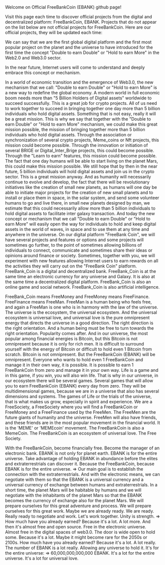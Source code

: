 Welcome on Official FreeBankCoin (EBANK) github page!

Visit this page each time to discover official projects from the digital and decentralized platform: FreeBankCoin, EBANK. Projects that do not appear on the list below are not official projects for FreeBankCoin. Here are our official projects, they will be updated each time:



We can say that we are the first global digital platform and the first most popular project on the planet and the universe to have introduced for the first time the concept "Double to earn Double" or "Hold to earn More" in the Web2.0 and Web3.0 sector.

In the near future, Internet users will come to understand and deeply embrace this concept or mechanism.

In a world of economic transition and the emergence of Web3.0, the new mechanism that we call: "Double to earn Double" or "Hold to earn More" is a new way to redefine the global economy.
A modern world in full economic boom needs more than "5 Billion Holders of Digital assets" worldwide to succeed successfully. This is a great job for crypto projects. All of us need to work together to succeed in bringing together one day more than 5 billion individuals who hold digital assets. Something that is not easy, really it will be a great mission. This is why we say that together with the "Double to earn Double" or "Hold to earn More" mechanism, we could make this great mission possible, the mission of bringing together more than 5 billion individuals who hold digital assets. Through the association or synchronization of several crypto projects, Meme_coins or Nft projects, this mission could become possible. Through the innovation or initiation of several BRIGE or Digital_Inter_Brige projects, this could become possible. Through the "Learn to earn" features, this mission could become possible. The fact that one day humans will be able to start living on the planet Mars, this could make this mission possible. We still hope that by then in the near future, 5 billion individuals will hold digital assets and join us in the crypto sector. This is a great mission anyway. And as humanity will necessarily continue to evolve and develop, the fact that there will be revolutionary initiatives like the creation of small new planets, as humans will one day be able to initiate major projects for the creation of new small planets and to install or place them in space, in the solar system, and send some volunteer humans to go and live there, in small new planets designed by man, we estimate that this could necessarily allow more than 5 billion individuals to hold digital assets to facilitate inter galaxy transaction. And today the new concept or mechanism that we call "Double to earn Double" or "Hold to earn More" will easily open the way for individuals to hold and keep digital assets in the world of waves, in space and to use them at any time and anywhere in the universe. On our digital platform "FreeBank Coin", we will have several projects and features or options and some projects will sometimes go further, to the point of sometimes allowing billions of individuals to connect, communicate and sometimes share their ideas or opinions around finance or society. Sometimes, together with you, we will experiment with new features allowing Internet users to earn rewards on all the activities they will carry out on the "FreeBank Coin" platform. FreeBank_Coin is a digital and decentralized bank. FreeBank_Coin is at the same time an electronic currency for any universe and Galaxy. It is also at the same time a decentralized digital platform. FreeBank_Coin is also an online game and social network. FreeBank_Coin is also artificial intelligence.

FreeBank_Coin means FreeMoney and FreeMoney means FreeFinance. FreeFinance means FreeMan. FreeMan is a human being who feels free, and again a FreeMan is one who is in harmony with the law of the universe. The universe is the ecosystem, the universal ecosystem. And the universal ecosystem is universal love, and universal love is the pure omnipresent energy that directs the universe in a good direction. The right direction is the right orientation. And a human being must be free to turn towards the right orientation. Popularity comes after. And in our universe, the most popular among financial energies is Bitcoin, but this Bitcoin is not omnipresent because it is only for rich men. It is difficult to surround yourself with the energy of Bitcoin or difficult to hold even 1 Bitcoin from scratch. Bitcoin is not omnipresent. But the FreeBankCoin (EBANK) will be omnipresent. Everyone who wants to hold even 1 FreeBankCoin and manage it in their own way, it is possible. It is possible to earn 1 FreeBankCoin from zero and manage it in your own way. Life is a game and in this game, if you win, you will also win life. That is why in our universe, in our ecosystem there will be several games. Several games that will allow you to earn FreeBankCoin (EBANK) every day from zero. They will be multidimensional games, because we are in a universe that also has several dimensions and systems. The games of Life or the trials of the universe, that is what makes us grow, especially in spirit and experience. We are a FreeSociety, a FreeSociety where you will find a FreeBankCoin or FreeMoney and a FreeFinance used by the FreeMen. The FreeMen are the future giants of humanity and the universe. FreeMen will also have friends, and these friends are in the most popular movement in the financial world. It is the 'MEME' or 'MEMEcoin' movement. The FreeBankCoin is also a MemeCoin. The FreeBankCoin is an ecosystem of universal love. The Free Society.

With the FreeBankCoin, become financially free. Become the manager of an electronic bank. EBANK is not only for planet earth. EBANK is for the entire universe. Take advantage of holding EBANK in abundance before the elites and extraterrestrials can discover it. Because the FreeBankCoin, because EBANK is for the entire universe.
=> Our main goal is to establish the connection with the extraterrestrials. And with the electronic means, we can negotiate with them so that the EBANK is a universal currency and a universal currency of exchange between humans and extraterrestrials. In a short time, the planet Mars will be habitable by humans and we will negotiate with the inhabitants of the planet Mars so that the EBANK becomes the currency of exchange also for the planet Mars. We will prepare ourselves for this great adventure and process. We will prepare ourselves for this great work. Maybe we are already ready. We are ready. Really ready to negotiate and work. Let's work together. Unity is strength.
=> How much have you already earned? Because it's a lot. A lot more. And then it's almost free and open source. Free in the electronic universe. Almost free in the digital spaces of web3.0. The door is wide open to hold some. Because it's a lot. Maybe it might become rare for the 2050s or 2100s. How much have you already earned? Because it's a lot. A lot really. The number of EBANK is a lot really. Allowing any universe to hold it. It's for the entire universe:
=> 60,000,000,000,000 EBANK. It's a lot for the entire universe. It's a lot for universal love.

<!---
FreeBankCoin/FreeBankCoin is a ✨ special ✨ repository because its `README.md` (this file) appears on your GitHub profile.
You can click the Preview link to take a look at your changes.
--->
